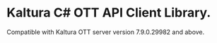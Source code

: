 # Kaltura C# OTT API Client Library.
Compatible with Kaltura OTT server version 7.9.0.29982 and above.
